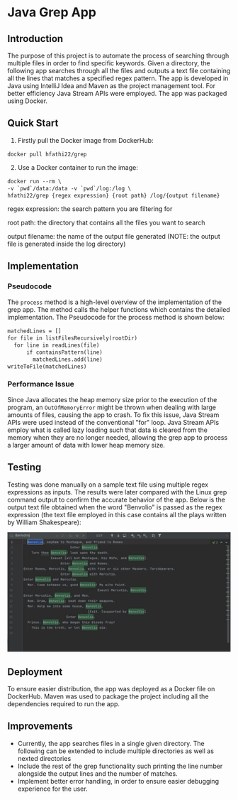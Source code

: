 # Java Grep App

## Introduction
The purpose of this project is to automate the process of searching through multiple files in order to find
specific keywords. Given a directory, the following app searches through all the files and outputs a text file
containing all the lines that matches a specified regex pattern. The app is developed in Java using IntelliJ Idea
and Maven as the project management tool. For better efficiency Java Stream APIs were employed. The app
was packaged using Docker.

## Quick Start
1. Firstly pull the Docker image from DockerHub:
```
docker pull hfathi22/grep
```

2. Use a Docker container to run the image:
```
docker run --rm \
-v `pwd`/data:/data -v `pwd`/log:/log \
hfathi22/grep {regex expression} {root path} /log/{output filename}
```
regex expression: the search pattern you are filtering for

root path: the directory that contains all the files you want to search

output filename: the name of the output file generated (NOTE: the output file is generated inside the 
log directory)

## Implementation
### Pseudocode
The `process` method is a high-level overview of the implementation of the grep app. The method calls
the helper functions which contains the detailed implementation. The Pseudocode for the process method
is shown below:
```
matchedLines = []
for file in listFilesRecursively(rootDir)
  for line in readLines(file)
      if containsPattern(line)
        matchedLines.add(line)
writeToFile(matchedLines)
```

### Performance Issue
Since Java allocates the heap memory size prior to the execution of the program, an `OutOfMemoryError`
might be thrown when dealing with large amounts of files, causing the app to crash. To fix this issue,
Java Stream APIs were used instead of the conventional "for" loop. Java Stream APIs employ what is called
lazy loading such that data is cleared from the memory when they are no longer needed, allowing the grep
app to process a larger amount of data with lower heap memory size.

## Testing
Testing was done manually on a sample text file using multiple regex expressions as inputs. The results were later
compared with the Linux grep command output to confirm the accurate behavior of the app. Below is the output
text file obtained when the word "Benvolio" is passed as the regex expression (the text file
employed in this case contains all the plays written by William Shakespeare):

![grep_output](assets/GrepOutput.JPG)

## Deployment
To ensure easier distribution, the app was deployed as a Docker file on DockerHub. Maven was used to 
package the project including all the dependencies required to run the app. 

## Improvements
* Currently, the app searches files in a single given directory. The following can be extended to 
include multiple directories as well as nexted directories
* Include the rest of the grep functionality such printing the line number alongside the output lines and the number of matches.
* Implement better error handling, in order to ensure easier debugging experience for the user.
